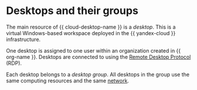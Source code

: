 # Desktops and their groups

The main resource of {{ cloud-desktop-name }} is a _desktop_. This is a virtual Windows-based workspace deployed in the {{ yandex-cloud }} infrastructure.

One desktop is assigned to one user within an organization created in {{ org-name }}. Desktops are connected to using the [Remote Desktop Protocol](https://en.wikipedia.org/wiki/Remote_Desktop_Protocol) (RDP).

Each desktop belongs to a _desktop group_. All desktops in the group use the same computing resources and the same [network](../../vpc/concepts/network.md).
